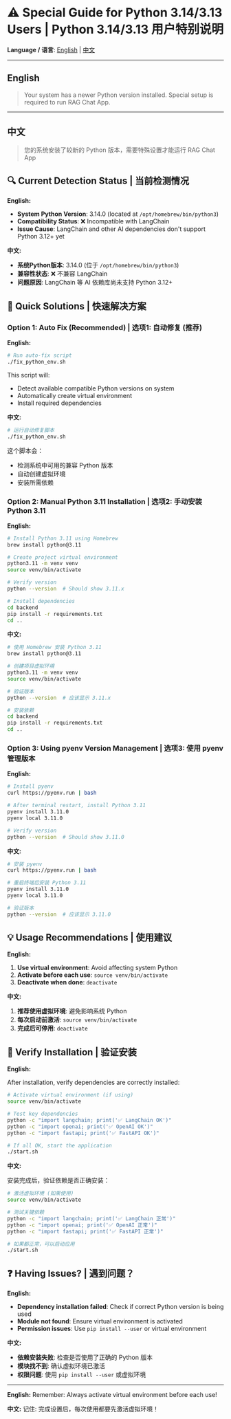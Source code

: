 # ⚠️ Special Guide for Python 3.14/3.13 Users | Python 3.14/3.13 用户特别说明

**Language / 语言**: [English](#english) | [中文](#中文)

---

## English

> Your system has a newer Python version installed. Special setup is required to run RAG Chat App.

---

## 中文

> 您的系统安装了较新的 Python 版本，需要特殊设置才能运行 RAG Chat App

## 🔍 Current Detection Status | 当前检测情况

**English:**

- **System Python Version**: 3.14.0 (located at `/opt/homebrew/bin/python3`)
- **Compatibility Status**: ❌ Incompatible with LangChain 
- **Issue Cause**: LangChain and other AI dependencies don't support Python 3.12+ yet

**中文:**

- **系统Python版本**: 3.14.0 (位于 `/opt/homebrew/bin/python3`)
- **兼容性状态**: ❌ 不兼容 LangChain 
- **问题原因**: LangChain 等 AI 依赖库尚未支持 Python 3.12+

## 🚀 Quick Solutions | 快速解决方案

### Option 1: Auto Fix (Recommended) | 选项1: 自动修复 (推荐)

**English:**
```bash
# Run auto-fix script
./fix_python_env.sh
```
This script will:
- Detect available compatible Python versions on system
- Automatically create virtual environment
- Install required dependencies

**中文:**
```bash
# 运行自动修复脚本
./fix_python_env.sh
```
这个脚本会：
- 检测系统中可用的兼容 Python 版本
- 自动创建虚拟环境
- 安装所需依赖

### Option 2: Manual Python 3.11 Installation | 选项2: 手动安装 Python 3.11

**English:**
```bash
# Install Python 3.11 using Homebrew
brew install python@3.11

# Create project virtual environment
python3.11 -m venv venv
source venv/bin/activate

# Verify version
python --version  # Should show 3.11.x

# Install dependencies
cd backend
pip install -r requirements.txt
cd ..
```

**中文:**
```bash
# 使用 Homebrew 安装 Python 3.11
brew install python@3.11

# 创建项目虚拟环境
python3.11 -m venv venv
source venv/bin/activate

# 验证版本
python --version  # 应该显示 3.11.x

# 安装依赖
cd backend
pip install -r requirements.txt
cd ..
```

### Option 3: Using pyenv Version Management | 选项3: 使用 pyenv 管理版本

**English:**
```bash
# Install pyenv
curl https://pyenv.run | bash

# After terminal restart, install Python 3.11
pyenv install 3.11.0
pyenv local 3.11.0

# Verify version
python --version  # Should show 3.11.0
```

**中文:**
```bash
# 安装 pyenv
curl https://pyenv.run | bash

# 重启终端后安装 Python 3.11
pyenv install 3.11.0
pyenv local 3.11.0

# 验证版本
python --version  # 应该显示 3.11.0
```

## 💡 Usage Recommendations | 使用建议

**English:**
1. **Use virtual environment**: Avoid affecting system Python
2. **Activate before each use**: `source venv/bin/activate`
3. **Deactivate when done**: `deactivate`

**中文:**
1. **推荐使用虚拟环境**: 避免影响系统 Python
2. **每次启动前激活**: `source venv/bin/activate`
3. **完成后可停用**: `deactivate`

## 🎯 Verify Installation | 验证安装

**English:**

After installation, verify dependencies are correctly installed:

```bash
# Activate virtual environment (if using)
source venv/bin/activate

# Test key dependencies
python -c "import langchain; print('✅ LangChain OK')"
python -c "import openai; print('✅ OpenAI OK')"
python -c "import fastapi; print('✅ FastAPI OK')"

# If all OK, start the application
./start.sh
```

**中文:**

安装完成后，验证依赖是否正确安装：

```bash
# 激活虚拟环境 (如果使用)
source venv/bin/activate

# 测试关键依赖
python -c "import langchain; print('✅ LangChain 正常')"
python -c "import openai; print('✅ OpenAI 正常')"
python -c "import fastapi; print('✅ FastAPI 正常')"

# 如果都正常，可以启动应用
./start.sh
```

## ❓ Having Issues? | 遇到问题？

**English:**
- **Dependency installation failed**: Check if correct Python version is being used
- **Module not found**: Ensure virtual environment is activated
- **Permission issues**: Use `pip install --user` or virtual environment

**中文:**
- **依赖安装失败**: 检查是否使用了正确的 Python 版本
- **模块找不到**: 确认虚拟环境已激活
- **权限问题**: 使用 `pip install --user` 或虚拟环境

---

**English:** Remember: Always activate virtual environment before each use!

**中文:** 记住: 完成设置后，每次使用都要先激活虚拟环境！